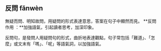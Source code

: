 ## 反問 fǎnwèn
無疑而問、明知故問，用疑問的形式表達意思，答案在句子中顯然而見。
**反問作用 ：**加強語氣，引起讀者思考，加深印象。

反問句，是發問人用疑問句的形式，曲折地表達觀點，句子常包括「難道」、「怎麼」或文末有「嗎」、「呢」等語氣詞，以加強語氣。